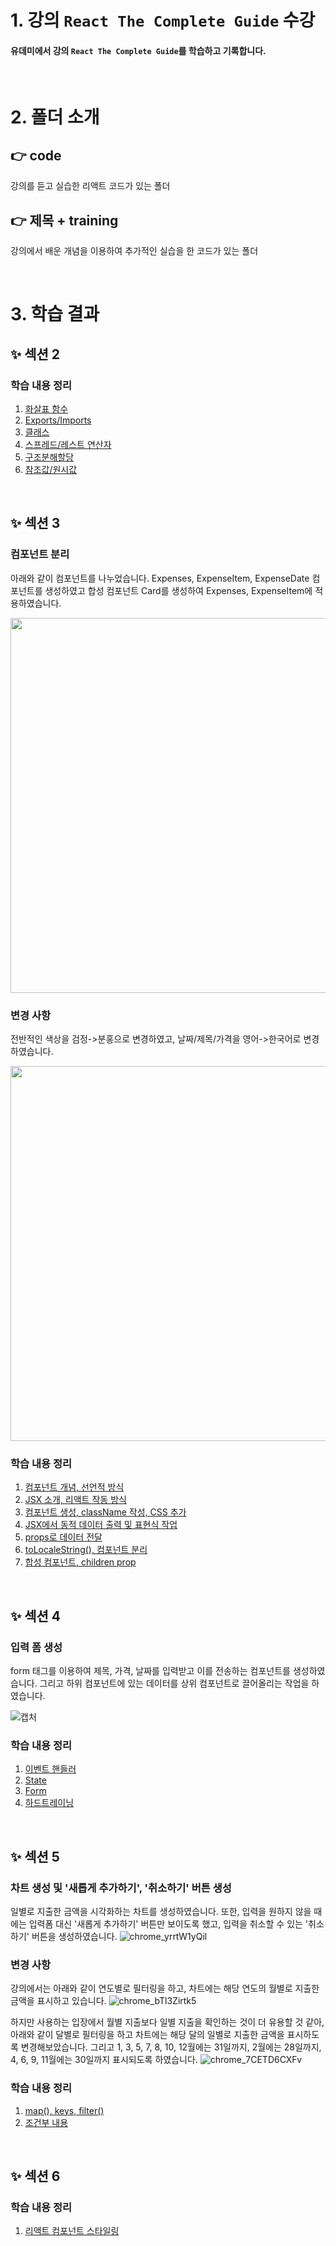 # 1. 강의 `React The Complete Guide` 수강
#### 유데미에서 강의 `React The Complete Guide`를 학습하고 기록합니다.

<br>

# 2. 폴더 소개
## 👉 code
강의를 듣고 실습한 리액트 코드가 있는 폴더
## 👉 제목 + training
강의에서 배운 개념을 이용하여 추가적인 실습을 한 코드가 있는 폴더

<br>

# 3. 학습 결과
## ✨ 섹션 2
### 학습 내용 정리
1. <a href='https://faceted-dash-136.notion.site/2-413929a621a04370a9ddf8847c6bda59'>화살표 함수</a>
2. <a href='https://faceted-dash-136.notion.site/2-Exports-Imports-c493db56eb7f453bb6564a14c14ebc7c'>Exports/Imports</a>
3. <a href='https://faceted-dash-136.notion.site/2-Class-b66527d9811e45c38367d413d834e5f4'>클래스</a>
4. <a href='https://faceted-dash-136.notion.site/2-53e46aa158b44297afc9490785746dc1'>스프레드/레스트 연산자</a>
5. <a href='https://faceted-dash-136.notion.site/2-f8278c8b1c5a4ec4b2a4ffc74a0bba55'>구조분해할당</a>
6. <a href='https://faceted-dash-136.notion.site/2-1c5766fe6183479dadebb0b5ca771d64'>참조값/원시값</a>

<br>

## ✨ 섹션 3
### 컴포넌트 분리
아래와 같이 컴포넌트를 나누었습니다. Expenses, ExpenseItem, ExpenseDate 컴포넌트를 생성하였고 합성 컴포넌트 Card를 생성하여 Expenses, ExpenseItem에 적용하였습니다.

<img src='https://user-images.githubusercontent.com/101965666/214746208-02063c4a-abc9-41c5-b5ad-f49455f30441.png' width='600'>

### 변경 사항
전반적인 색상을 검정->분홍으로 변경하였고, 날짜/제목/가격을 영어->한국어로 변경하였습니다.

<img src='https://user-images.githubusercontent.com/101965666/214744533-1b4f93d1-01c0-4850-a5ab-d29a1a3d9626.PNG' width='600'>

### 학습 내용 정리
1. <a href='https://faceted-dash-136.notion.site/3-38ff238c91a14ea4890a4e5206bcb919'>컴포넌트 개념, 선언적 방식</a>
2. <a href='https://faceted-dash-136.notion.site/3-JSX-4f35b84ef3454616b567cfff09a43c5c'>JSX 소개, 리액트 작동 방식</a>
3. <a href='https://faceted-dash-136.notion.site/3-className-CSS-386cbb67ee7a4d13a9045646f245e342'>컴포넌트 생성, className 작성, CSS 추가</a>
4. <a href='https://faceted-dash-136.notion.site/3-JSX-177e75d38e4f472f8c5ad37939c8344c'>JSX에서 동적 데이터 출력 및 표현식 작업</a>
5. <a href='https://faceted-dash-136.notion.site/3-props-86c4e2f627d247449e11d97e028f03e1'>props로 데이터 전달</a>
6. <a href='https://faceted-dash-136.notion.site/3-toLocaleString-76544d8452354558b68f1524be5372e3'>toLocaleString(), 컴포넌트 분리</a>
7. <a href='https://faceted-dash-136.notion.site/3-children-prop-9e14192d466d43a6b1771252d0da3ac1'>합성 컴포넌트, children prop</a>

<br>

## ✨ 섹션 4
### 입력 폼 생성
form 태그를 이용하여 제목, 가격, 날짜를 입력받고 이를 전송하는 컴포넌트를 생성하였습니다. 그리고 하위 컴포넌트에 있는 데이터를 상위 컴포넌트로 끌어올리는 작업을 하였습니다.

![캡처](https://user-images.githubusercontent.com/101965666/216322672-d3944bcd-d3da-4cd4-92b7-f59ca9192ee9.PNG)


### 학습 내용 정리
1. <a href='https://faceted-dash-136.notion.site/4-9175a80cb1d74656bf6343b8aee30ea5'>이벤트 핸들러</a>
2. <a href='https://faceted-dash-136.notion.site/4-State-f3a121897c5c4ad59558f1fc96211f07'>State</a>
3. <a href='https://faceted-dash-136.notion.site/4-Form-dda8aaed817f4e35983c3d8eec50f709'>Form</a>
4. <a href='https://faceted-dash-136.notion.site/4-65e1c40513f24609b5b42db64f3294bd'>하드트레이닝</a>

<br>

## ✨ 섹션 5
### 차트 생성 및 '새롭게 추가하기', '취소하기' 버튼 생성
일별로 지출한 금액을 시각화하는 차트를 생성하였습니다. 또한, 입력을 원하지 않을 때에는 입력폼 대신 '새롭게 추가하기' 버튼만 보이도록 했고, 입력을 취소할 수 있는 '취소하기' 버튼을 생성하였습니다.
![chrome_yrrtW1yQil](https://user-images.githubusercontent.com/101965666/217468269-3d72349e-6f73-46b4-b18f-775d8396d743.gif)

### 변경 사항
강의에서는 아래와 같이 연도별로 필터링을 하고, 차트에는 해당 연도의 월별로 지출한 금액을 표시하고 있습니다.
![chrome_bTl3Zirtk5](https://user-images.githubusercontent.com/101965666/217470211-873df087-4cd6-4a88-ac84-2a7ffa0784b4.png)

하지만 사용하는 입장에서 월별 지출보다 일별 지출을 확인하는 것이 더 유용할 것 같아, 아래와 같이 달별로 필터링을 하고 차트에는 해당 달의 일별로 지출한 금액을 표시하도록 변경해보았습니다. 그리고 1, 3, 5, 7, 8, 10, 12월에는 31일까지, 2월에는 28일까지, 4, 6, 9, 11월에는 30일까지 표시되도록 하였습니다.
![chrome_7CETD6CXFv](https://user-images.githubusercontent.com/101965666/217469698-fe72eda6-9db3-48b6-b414-a580224d3daf.gif)

### 학습 내용 정리
1. <a href='https://faceted-dash-136.notion.site/5-map-keys-filter-04461b1c04f44baba244c343a76067f7'>map(), keys, filter()</a>
2. <a href='https://faceted-dash-136.notion.site/5-eb54a484098b4a688aa876f93d218efb'>조건부 내용</a>

<br>

## ✨ 섹션 6
### 학습 내용 정리
1. <a href='https://faceted-dash-136.notion.site/6-4f2051b38aaa4aba8ddb9899e4d829ef'>리액트 컴포넌트 스타일링</a>